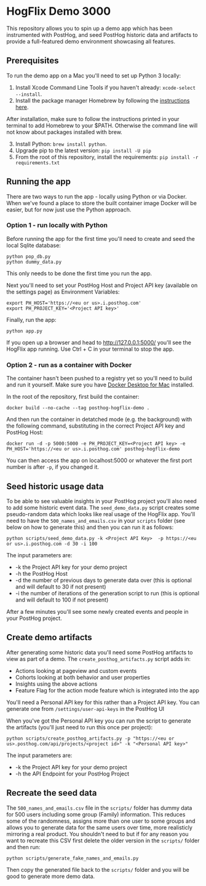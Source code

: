 # HogFlix Demo 3000

This repository allows you to spin up a demo app which has been instrumented with PostHog, and seed PostHog historic data and artifacts to provide a full-featured demo environment showcasing all features.

## Prerequisites

To run the demo app on a Mac you'll need to set up Python 3 locally:

1. Install Xcode Command Line Tools if you haven't already: `xcode-select --install`.
2. Install the package manager Homebrew by following the [instructions here](https://brew.sh/).

After installation, make sure to follow the instructions printed in your terminal to add Homebrew to your $PATH. Otherwise the command line will not know about packages installed with brew.

3. Install Python: `brew install python`.
4. Upgrade pip to the latest version: `pip install -U pip`
5. From the root of this repository, install the requirements: `pip install -r requirements.txt`

## Running the app

There are two ways to run the app - locally using Python or via Docker.  When we've found a place to store the built container image Docker will be easier, but for now just use the Python approach.

### Option 1 - run locally with Python

Before running the app for the first time you'll need to create and seed the local Sqlite database:

```
python pop_db.py
python dummy_data.py
```

This only needs to be done the first time you run the app.

Next you'll need to set your PostHog Host and Project API key (available on the settings page) as Environment Variables:

```
export PH_HOST='https://<eu or us>.i.posthog.com'
export PH_PROJECT_KEY='<Project API key>'
```

Finally, run the app:

```
python app.py
```

If you open up a browser and head to http://127.0.0.1:5000/ you'll see the HogFlix app running.  Use Ctrl + C in your terminal to stop the app.

### Option 2 - run as a container with Docker

The container hasn't been pushed to a registry yet so you'll need to build and run it yourself.  Make sure you have [Docker Desktop for Mac](https://docs.docker.com/desktop/install/mac-install/) installed.

In the root of the repository, first build the container:

```
docker build --no-cache --tag posthog-hogflix-demo .
```

And then run the container in detatched mode (e.g. the background) with the following command, substituting in the correct Project API key and PostHog Host:

```
docker run -d -p 5000:5000 -e PH_PROJECT_KEY=<Project API key> -e PH_HOST='https://<eu or us>.i.posthog.com' posthog-hogflix-demo
```

You can then access the app on localhost:5000 or whatever the first port number is after `-p`, if you changed it.

## Seed historic usage data

To be able to see valuable insights in your PostHog project you'll also need to add some historic event data.  The `seed_demo_data.py` script creates some pseudo-random data which looks like real usage of the HogFlix app.  You'll need to have the `500_names_and_emails.csv` in your `scripts` folder (see below on how to generate this)  and then you can run it as follows:

```
python scripts/seed_demo_data.py -k <Project API Key>  -p https://<eu or us>.i.posthog.com -d 30 -i 100
```
The input parameters are:
* -k the Project API key for your demo project
* -h the PostHog Host
* -d the number of previous days to generate data over (this is optional and will default to 30 if not present)
* -i the number of iterations of the generation script to run (this is optional and will default to 100 if not present)

After a few minutes you'll see some newly created events and people in your PostHog project.

## Create demo artifacts

After generating some historic data you'll need some PostHog artifacts to view as part of a demo.  The `create_posthog_artifacts.py` script adds in:

* Actions looking at pageview and custom events
* Cohorts looking at both behavior and user properties
* Insights using the above actions
* Feature Flag for the action mode feature which is integrated into the app

You'll need a Personal API key for this rather than a Project API key.  You can generate one from `/settings/user-api-keys` in the PostHog UI

When you've got the Personal API key you can run the script to generate the artifacts (you'll just need to run this once per project):

```
python scripts/create_posthog_artifacts.py -p "https://<eu or us>.posthog.com/api/projects/<project id>" -k "<Personal API key>"
```

The input parameters are:
* -k the Project API key for your demo project
* -h the API Endpoint for your PostHog Project 

## Recreate the seed data

The `500_names_and_emails.csv` file in the `scripts/` folder has dummy data for 500 users including some group (Family) information.  This reduces some of the randomness, assigns more than one user to some groups and allows you to generate data for the same users over time, more realisticly mirroring a real product.  You shouldn't need to but if for any reason you want to recreate this CSV first delete the older version in the `scripts/` folder and then run:

```
python scripts/generate_fake_names_and_emails.py     
```

Then copy the generated file back to the `scripts/` folder and you will be good to generate more demo data.